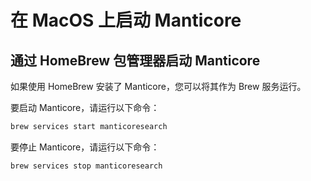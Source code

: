 # 在 MacOS 上启动 Manticore

## 通过 HomeBrew 包管理器启动 Manticore

如果使用 HomeBrew 安装了 Manticore，您可以将其作为 Brew 服务运行。

要启动 Manticore，请运行以下命令：

```bash
brew services start manticoresearch
```
要停止 Manticore，请运行以下命令：

```bash
brew services stop manticoresearch
```
<!-- proofread -->

